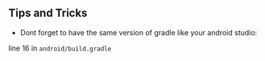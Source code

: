 ## Tips and Tricks

- Dont forget to have the same version of gradle like your android studio:

line 16 in `android/build.gradle`
